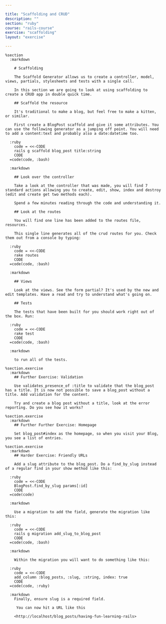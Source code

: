 ```yaml
---

title: "Scaffolding and CRUD"
description: ""
section: "ruby"
course: "rails-course"
exercise: "scaffolding"
layout: "exercise"

---
```


    %section
      :markdown

        # Scaffolding

        The Scaffold Generator allows us to create a controller, model, views, partials, stylesheets and tests with a single call.

        In this section we are going to look at using scaffolding to create a CRUD app in double quick time.

        ## Scaffold the resource

        It's traditional to make a blog, but feel free to make a kitten, or similar.

        First create a BlogPost scaffold and give it some attributes. You can use the following generator as a jumping off point. You will need to add a content:text and probably also a date:datetime too.

      :ruby
        code = <<-CODE
        rails g scaffold blog_post title:string
        CODE
      =code(code, :bash)

      :markdown

        ## Look over the controller

        Take a look at the controller that was made, you will find 7 standard actions allowing you to create, edit, show, index and destroy (edit and create get two methods each).

        Spend a few minutes reading through the code and understanding it.

        ## Look at the routes

        You will find one line has been added to the routes file, resources.

        This single line generates all of the crud routes for you. Check them out from a console by typing:

      :ruby
        code = <<-CODE
        rake routes
        CODE
      =code(code, :bash)

      :markdown

        ## Views

        Look at the views. See the form partial? It's used by the new and edit templates. Have a read and try to understand what's going on.

        ## Tests

        The tests that have been built for you should work right out of the box. Run:

      :ruby
        code = <<-CODE
        rake test
        CODE
      =code(code, :bash)

      :markdown

        to run all of the tests.

    %section.exercise
      :markdown
        ## Further Exercise: Validation

        Use validates_presence_of :title to validate that the blog_post has a title. It is now not possible to save a blog_post without a title. Add validation for the content.

        Try and create a blog post without a title, look at the error reporting. Do you see how it works?

    %section.exercise
      :markdown
        ## Further Further Exercise: Homepage

        Set blog_post#index as the homepage, so when you visit your Blog, you see a list of entries.

    %section.exercise
      :markdown
        ## Harder Exercise: Friendly URLs

        Add a slug attribute to the blog_post. Do a find_by_slug instead of a regular find in your show method like this:

      :ruby
        code = <<-CODE
        BlogPost.find_by_slug params[:id]
        CODE
      =code(code)

      :markdown

        Use a migration to add the field, generate the migration like this:

      :ruby
        code = <<-CODE
        rails g migration add_slug_to_blog_post
        CODE
      =code(code, :bash)

      :markdown

        Within the migration you will want to do something like this:

      :ruby
        code = <<-CODE
        add_column :blog_posts, :slug, :string, index: true
        CODE
      =code(code, :ruby)

      :markdown
        Finally, ensure slug is a required field.

         You can now hit a URL like this

        <http://localhost/blog_posts/having-fun-learning-rails>
